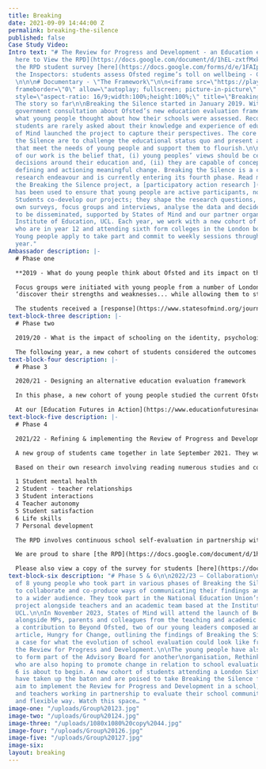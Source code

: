 ```yaml
---
title: Breaking
date: 2021-09-09 14:44:00 Z
permalink: breaking-the-silence
published: false
Case Study Video: 
Intro text: "# The Review for Progress and Development - an Education evaluation framework\n\n[Click
  here to View the RPD](https://docs.google.com/document/d/1hEL-zxtfMxke_AqBYXuRmGMZMHiE-0WQ/edit?usp=sharing&ouid=109973647937469079548&rtpof=true&sd=true)\n\nView
  the RPD student survey [here](https://docs.google.com/forms/d/e/1FAIpQLSddg1WR9JXxG1TXS2m_my7gBOwsKNrZAUvLaW2m3sYXpn8-Bw/viewform)\n\n[Inspecting
  the Inspectors: students assess Ofsted regime’s toll on wellbeing - Guardian Article](https://www.theguardian.com/education/2022/jun/29/inspecting-the-inspectors-students-assess-ofsted-regimes-toll-on-wellbeing)
  \n\n\n# Documentary - \"The Framework\"\n\n<iframe src=\"https://player.vimeo.com/video/725602882?h=5cdf963b5d&badge=0&autopause=0&player_id=0&app_id=58479\"
  frameborder=\"0\" allow=\"autoplay; fullscreen; picture-in-picture\" allowfullscreen
  style=\"aspect-ratio: 16/9;width:100%;height:100%;\" title=\"Breaking the Silence\"></iframe>\n\n#
  The story so far\n\nBreaking the Silence started in January 2019. With an upcoming
  government consultation about Ofsted’s new education evaluation framework, we wondered
  what young people thought about how their schools were assessed. Recognising that
  students are rarely asked about their knowledge and experience of education, States
  of Mind launched the project to capture their perspectives. The core aims of Breaking
  the Silence are to challenge the educational status quo and present actionable alternatives
  that meet the needs of young people and support them to flourish.\n\nAt the core
  of our work is the belief that, (i) young peoples’ views should be centred in all
  decisions around their education and, (ii) they are capable of conceptualising,
  defining and actioning meaningful change. Breaking the Silence is a constantly evolving
  research endeavour and is currently entering its fourth phase. Read more [here](https://www.statesofmind.org/journal/2020/09/16/breaking-the-silence.html).\n\nThroughout
  the Breaking the Silence project, a [participatory action research ](https://www.statesofmind.org/journal/2020/09/28/young-people-education-research.html)approach
  has been used to ensure that young people are active participants, not passive subjects.
  Students co-develop our projects; they shape the research questions, conduct their
  own surveys, focus groups and interviews, analyse the data and decide how this is
  to be disseminated, supported by States of Mind and our partner organisation, the
  Institute of Education, UCL. Each year, we work with a new cohort of young people
  who are in year 12 and attending sixth form colleges in the London borough of Newham.
  Young people apply to take part and commit to weekly sessions throughout the academic
  year."
Ambassador description: |-
  # Phase one

  **2019 - What do young people think about Ofsted and its impact on their education?**

  Focus groups were initiated with young people from a number of London colleges. Some volunteered to analyse the data, supported by States of Mind. They wrote a [letter](https://www.statesofmind.org/journal/2020/09/16/students-ofsted-open-letter.html) to Amanda Spielman outlining their findings. In particular, they highlighted major flaws around how education is measured and how this leads to ‘memorisation’ instead of learning, negatively impacts on the mental health and wellbeing of students and the lack of real world value of much of their schooling. They aspire for more autonomy and for education to provide opportunities to:
  ‘discover their strengths and weaknesses... while allowing them to start distinguishing their unique values and preferences for the future’.

  The students received a [response](https://www.statesofmind.org/journal/2020/09/28/ofsted-response.html) from Ofsted which did not address the problems raised, nor propose any solutions to the complex issues raised by the students.
text-block-three description: |-
  # Phase two

  2019/20 - What is the impact of schooling on the identity, psychological health and personal development of young people?

  The following year, a new cohort of students considered the outcomes of phase one and decided to take the project in a different direction. They constructed questionnaires and co-facilitated focus groups and interviews with the support of an IOE doctorate student. Check out the summary of findings from the [questionnaire](https://www.statesofmind.org/journal/2020/11/04/the-impact-of-school-on-students-mental-health.html) and [focus groups](https://www.statesofmind.org/journal/2020/11/04/academic-over-wellbeing-young-people.html). A disturbing picture emerged of an education system that values results above human flourishing, stifles creativity, identity, personal development and often negatively impacts the mental health of young people. They asserted many ideas for educational evolution, including increased “personal input” to curricula, “different ways of assessing” and valuing mental health and individuality. Two [podcasts](https://www.listennotes.com/podcasts/states-of-mind-bea-herbert-mISWTHu1Cek/) were also put together by States of Mind alongside student participants, to further bring the findings to life. One of the student leaders, [Reegan Mason](https://www.statesofmind.org/journal/2020/10/21/education-system-and-identity.html), wrote a piece outlining the emerging issues and ideas for innovation.
text-block-four description: |-
  # Phase 3

  2020/21 - Designing an alternative education evaluation framework

  In this phase, a new cohort of young people studied the current Ofsted framework, alongside national and international research around education evaluation. Subsequently, they co-interviewed Headteachers, former Ofsted inspectors, academics and others alongside a doctorate researcher who fully documented the process. The group then drafted an evaluation framework called the ‘Review for Progress and Development’ (RPD). For a fuller summary of the direction of phases three and four, see [here](https://www.statesofmind.org/journal/2020/11/18/education-inspection-students.html). The RPD differs hugely from Ofsted’s external accountability, focussing instead on school self-evaluation and collaborative evaluation across school networks. The final draft is a work in progress and a documentary is currently being edited that followed the project over the course of the year. It will be shared very soon!

  At our [Education Futures in Action](https://www.educationfuturesinaction.com/schedule-1) conference in July 2021, co-organised alongside UCL, young innovators from States of Mind presented their evidence-based ideas around educational transformation with candour and eloquence. Three leaders of the Breaking the Silence project have presented their ideas at various national conferences and to the Education Select Committee.
text-block-five description: |-
  # Phase 4

  2021/22 - Refining & implementing the Review of Progress and Development

  A new group of students came together in late September 2021. They worked with States of Mind practitioners and students to develop an understanding of phases one-three. Subsequently, they built on the work conducted by previous students to build upon the work of previous cohorts and refine the Review for Progress and Development (RPD).

  Based on their own research involving reading numerous studies and conducting focus groups with students and teachers, six evaluative areas emerged:

  1 Student mental health
  2 Student - teacher relationships
  3 Student interactions
  4 Teacher autonomy
  5 Student satisfaction
  6 Life skills
  7 Personal development

  The RPD involves continuous school self-evaluation in partnership with local schools. The aim is for the seven evaluation areas to be measured yearly, with young people and teachers working collaboratively, drawing upon data emerging from surveys and focus groups completed by students and staff. It is an interactive process where those subject to education work together to evaluate their school community and co-produce the learning environment that responds flexibly and authentically to the young people.

  We are proud to share [the RPD](https://docs.google.com/document/d/1hEL-zxtfMxke_AqBYXuRmGMZMHiE-0WQ/edit?rtpof=true&sd=true) in draft form. This document includes the structure of the evaluation framework, rationale as to why the approach and measures have been chosen, all composed by student participants in their own words. The key evidence drawn upon is to shape the RPD is also included. States of Mind are currently working with the Institute of Education to publish a paper that captures the survey, focus group and interview data in more depth.

  Please also view a copy of the survey for students [here](https://docs.google.com/forms/d/e/1FAIpQLSddg1WR9JXxG1TXS2m_my7gBOwsKNrZAUvLaW2m3sYXpn8-Bw/viewform) and a public engagement form [here](https://www.surveymonkey.co.uk/r/RGGFXX7). Do let us know your thoughts on the RPD as this will inform the next phases of the project.
text-block-six description: "# Phase 5 & 6\n\n2022/23 – Collaboration\n\nA core group
  of 8 young people who took part in various phases of Breaking the Silence continued
  to collaborate and co-produce ways of communicating their findings and insights
  to a wider audience. They took part in the National Education Union’s Beyond Ofsted
  project alongside teachers and an academic team based at the Institute of Education,
  UCL.\n\nIn November 2023, States of Mind will attend the launch of Beyond Ofsted
  alongside MPs, parents and colleagues from the teaching and academic professions.\n\nAs
  a contribution to Beyond Ofsted, two of our young leaders composed an excellent
  article, Hungry for Change, outlining the findings of Breaking the Silence and making
  a case for what the evolution of school evaluation could look like framed around
  the Review for Progress and Development.\n\nThe young people have also been invited
  to form part of the Advisory Board for another\norganisation, Rethinking Accountability,
  who are also hoping to promote change in relation to school evaluation.\n\nPhase
  6 is about to begin. A new cohort of students attending a London Sixth Form college
  have taken up the baton and are poised to take Breaking the Silence forward. We
  aim to implement the Review for Progress and Development in a school, with students
  and teachers working in partnership to evaluate their school community in an authentic
  and flexible way. Watch this space… "
image-one: "/uploads/Group%20123.jpg"
image-two: "/uploads/Group%20124.jpg"
image-three: "/uploads/1080x1080%20copy%2044.jpg"
image-four: "/uploads/Group%20126.jpg"
image-five: "/uploads/Group%20127.jpg"
image-six: 
layout: breaking
---
```


